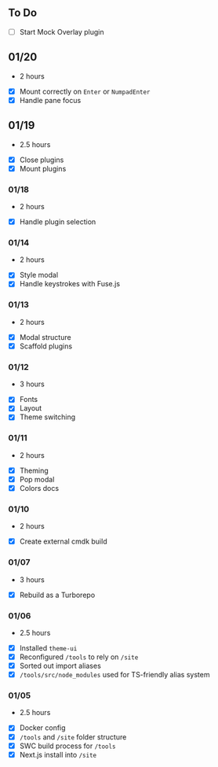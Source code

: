 ## To Do

- [ ] Start Mock Overlay plugin 

## 01/20

- 2 hours
- [x] Mount correctly on `Enter` or `NumpadEnter`
- [x] Handle pane focus

## 01/19

- 2.5 hours
- [x] Close plugins
- [x] Mount plugins
### 01/18
- 2 hours
- [x] Handle plugin selection

### 01/14

- 2 hours
- [x] Style modal
- [x] Handle keystrokes with Fuse.js

### 01/13

- 2 hours
- [x] Modal structure
- [x] Scaffold plugins

### 01/12

- 3 hours
- [x] Fonts
- [x] Layout
- [x] Theme switching

### 01/11

- 2 hours
- [x] Theming
- [x] Pop modal
- [x] Colors docs

### 01/10

- 2 hours
- [x] Create external cmdk build

### 01/07

- 3 hours
- [x] Rebuild as a Turborepo

### 01/06

- 2.5 hours
- [x] Installed `theme-ui`
- [x] Reconfigured `/tools` to rely on `/site`
- [x] Sorted out import aliases
- [x] `/tools/src/node_modules` used for TS-friendly alias system

### 01/05

- 2.5 hours
- [x] Docker config
- [x] `/tools` and `/site` folder structure
- [x] SWC build process for `/tools`
- [x] Next.js install into `/site`
